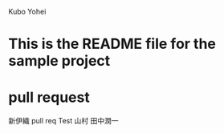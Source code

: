 Kubo Yohei
# This is the README file for the sample project
pull request
======
新伊織
pull req Test
山村
田中潤一
